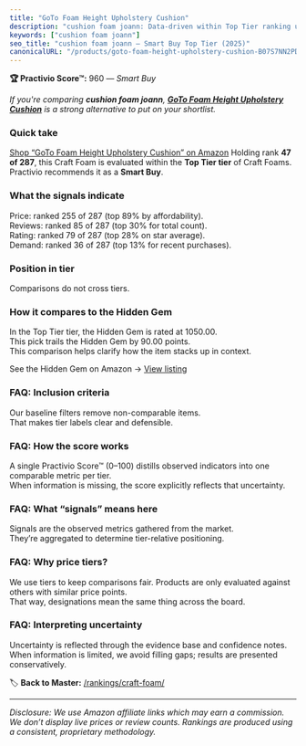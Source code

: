 ```yaml
---
title: "GoTo Foam Height Upholstery Cushion"
description: "cushion foam joann: Data-driven within Top Tier ranking using the Practivio Score™. Positioned by quality, value, demand, findability, momentum."
keywords: ["cushion foam joann"]
seo_title: "cushion foam joann — Smart Buy Top Tier (2025)"
canonicalURL: "/products/goto-foam-height-upholstery-cushion-B07S7NN2PD/"
---
```


**🏆 Practivio Score™:** 960 — _Smart Buy_


*If you're comparing **cushion foam joann**, **[GoTo Foam Height Upholstery Cushion](https://www.amazon.com/dp/B07S7NN2PD?tag=practivio-20)** is a strong alternative to put on your shortlist.*
### Quick take
[Shop “GoTo Foam Height Upholstery Cushion” on Amazon](https://www.amazon.com/dp/B07S7NN2PD?tag=practivio-20)
Holding rank **47 of 287**, this Craft Foam is evaluated within the **Top Tier tier** of Craft Foams.  
Practivio recommends it as a **Smart Buy**.

### What the signals indicate
Price: ranked 255 of 287 (top 89% by affordability).  
Reviews: ranked 85 of 287 (top 30% for total count).  
Rating: ranked 79 of 287 (top 28% on star average).  
Demand: ranked 36 of 287 (top 13% for recent purchases).

### Position in tier
Comparisons do not cross tiers.

### How it compares to the Hidden Gem
In the Top Tier tier, the Hidden Gem is rated at 1050.00.  
This pick trails the Hidden Gem by 90.00 points.  
This comparison helps clarify how the item stacks up in context.  

See the Hidden Gem on Amazon → [View listing](https://www.amazon.com/dp/B07S6ZY5J9?tag=practivio-20)

### FAQ: Inclusion criteria
Our baseline filters remove non-comparable items.  
That makes tier labels clear and defensible.

### FAQ: How the score works
A single Practivio Score™ (0–100) distills observed indicators into one comparable metric per tier.  
When information is missing, the score explicitly reflects that uncertainty.

### FAQ: What “signals” means here
Signals are the observed metrics gathered from the market.  
They’re aggregated to determine tier-relative positioning.

### FAQ: Why price tiers?
We use tiers to keep comparisons fair. Products are only evaluated against others with similar price points.  
That way, designations mean the same thing across the board.

### FAQ: Interpreting uncertainty
Uncertainty is reflected through the evidence base and confidence notes.  
When information is limited, we avoid filling gaps; results are presented conservatively.


🏷️ **Back to Master:** [/rankings/craft-foam/](/rankings/craft-foam/)

---
_Disclosure: We use Amazon affiliate links which may earn a commission. We don’t display live prices or review counts. Rankings are produced using a consistent, proprietary methodology._
